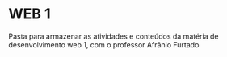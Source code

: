 # WEB 1
Pasta para armazenar as atividades e conteúdos da matéria de desenvolvimento web 1, com o professor Afrânio Furtado

